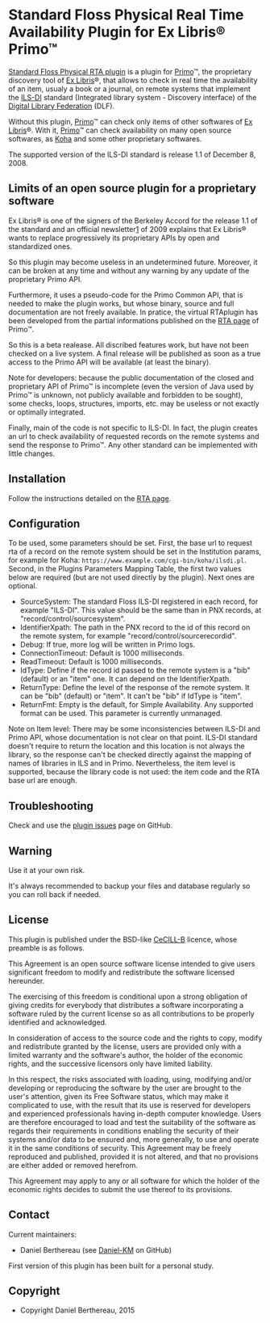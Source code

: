 Standard Floss Physical Real Time Availability Plugin for Ex Libris® Primo™
===========================================================================

[Standard Floss Physical RTA plugin] is a plugin for [Primo]™, the proprietary
discovery tool of [Ex Libris]®, that allows to check in real time the
availability of an item, usualy a book or a journal, on remote systems that
implement the [ILS-DI] standard (Integrated library system - Discovery
interface) of the [Digital Library Federation] (DLF).

Without this plugin, [Primo]™ can check only items of other softwares of
[Ex Libris]®. With it, [Primo]™ can check availability on many open source
softwares, as [Koha] and some other proprietary softwares.

The supported version of the ILS-DI standard is release 1.1 of December 8, 2008.


Limits of an open source plugin for a proprietary software
----------------------------------------------------------

Ex Libris® is one of the signers of the Berkeley Accord for the release 1.1 of
the standard and an official newsletter[1] of 2009 explains that Ex Libris®
wants  to replace progressively its proprietary APIs by open and standardized
ones.

So this plugin may become useless in an undetermined future. Moreover, it can be
broken at any time and without any warning by any update of the proprietary
Primo API.

Furthermore, it uses a pseudo-code for the Primo Common API, that is needed to
make the plugin works, but whose binary, source and full documentation are not
freely available. In pratice, the virtual RTAplugin has been developed from the
partial informations published on the [RTA page] of Primo™.

So this is a beta realease. All discribed features work, but have not been
checked on a live system. A final release will be published as soon as a true
access to  the Primo API will be available (at least the binary).

Note for developers: because the public documentation of the closed and
proprietary API  of Primo™ is incomplete (even the version of Java used by
Primo™ is unknown, not publicly available and forbidden to be sought), some
checks, loops, structures, imports, etc. may be useless or not exactly or
optimally integrated.

Finally, main of the code is not specific to ILS-DI. In fact, the plugin creates
an url to check availability of requested records on the remote systems and send
the response to Primo™. Any other standard can be implemented with little
changes.


Installation
------------

Follow the instructions detailed on the [RTA page].


Configuration
-------------

To be used, some parameters should be set. First, the base url to request rta of
a record on the remote system should be set in the Institution params, for
example for Koha: `https://www.example.com/cgi-bin/koha/ilsdi.pl`. Second, in
the Plugins Parameters Mapping Table, the first two values below are required
(but are not used directly by the plugin). Next ones are optional.

- SourceSystem: The standard Floss ILS-DI registered in each record, for example
  "ILS-DI". This value should be the same than in PNX records, at "record/control/sourcesystem".
- IdentifierXpath: The path in the PNX record to the id of this record on the
  remote system, for example "record/control/sourcerecordid".
- Debug: If true, more log will be written in Primo logs.
- ConnectionTimeout: Default is 1000 milliseconds.
- ReadTimeout: Default is 1000 milliseconds.
- IdType: Define if the record id passed to the remote system is a "bib"
  (default) or an "item" one. It can depend on the IdentifierXpath.
- ReturnType: Define the level of the response of the remote system. It can be
  "bib" (default) or "item". It can't be "bib" if IdType is "item".
- ReturnFmt: Empty is the default, for Simple Availability. Any supported format
  can be used. This parameter is currently unmanaged.

Note on Item level: There may be some inconsistencies between ILS-DI and Primo
API, whose documentation is not clear on that point. ILS-DI standard doesn't
require to return the location and this location is not always the library, so
the response can't be checked directly against the mapping of names of libraries
in ILS and in Primo. Nevertheless, the item level is supported, because the
library code is not used: the item code and the RTA base url are enough.


Troubleshooting
---------------

Check and use the [plugin issues] page on GitHub.


Warning
-------

Use it at your own risk.

It's always recommended to backup your files and database regularly so you can
roll back if needed.


License
-------

This plugin is published under the BSD-like [CeCILL-B] licence, whose preamble
is as follows.

This Agreement is an open source software license intended to give users
significant freedom to modify and redistribute the software licensed hereunder.

The exercising of this freedom is conditional upon a strong obligation of giving
credits for everybody that distributes a software incorporating a software ruled
by the current license so as all contributions to be properly identified and
acknowledged.

In consideration of access to the source code and the rights to copy, modify and
redistribute granted by the license, users are provided only with a limited
warranty and the software's author, the holder of the economic rights, and the
successive licensors only have limited liability.

In this respect, the risks associated with loading, using, modifying and/or
developing or reproducing the software by the user are brought to the user's
attention, given its Free Software status, which may make it complicated to use,
with the result that its use is reserved for developers and experienced
professionals having in-depth computer knowledge. Users are therefore encouraged
to load and test the suitability of the software as regards their requirements
in conditions enabling the security of their systems and/or data to be ensured
and, more generally, to use and operate it in the same conditions of security.
This Agreement may be freely reproduced and published, provided it is not
altered, and that no provisions are either added or removed herefrom.

This Agreement may apply to any or all software for which the holder of the
economic rights decides to submit the use thereof to its provisions.


Contact
-------

Current maintainers:

* Daniel Berthereau (see [Daniel-KM] on GitHub)

First version of this plugin has been built for a personal study.


Copyright
---------

* Copyright Daniel Berthereau, 2015


[Standard Floss Physical RTA plugin]: https://github.com/Daniel-KM/StandardFlossPhysicalRTAPlugin
[Primo]: http://www.exlibrisgroup.com/category/PrimoOverview
[Ex Libris]: http://exlibrisgroup.com
[ILS-DI]: http://diglib.org/architectures/ilsdi/DLF_ILS_Discovery_1.1.pdf
[Digital Library Federation]: http://diglib.org
[Koha]: https://koha-community.org
[1]: http://www.exlibrisgroup.com/default.asp?catid={6953052C-F108-4FB6-A5D4-F13C89CEE560}&details_type=1&itemid={D8EE06B2-3DC1-4868-9619-69F77217A9EE}
[RTA page]: https://developers.exlibrisgroup.com/primo/integrations/frontend/rta
[plugin issues]: https://github.com/Daniel-KM/StandardFlossPhysicalRTAPlugin/Issues
[CeCILL-B]: http://www.cecill.info/licences/Licence_CeCILL-B_V1-en.html
[Daniel-KM]: http://github.com/Daniel-KM "Daniel Berthereau"
